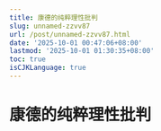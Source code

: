 ```yaml
---
title: 康德的纯粹理性批判
slug: unnamed-zzvv87
url: /post/unnamed-zzvv87.html
date: '2025-10-01 00:47:06+08:00'
lastmod: '2025-10-01 01:30:35+08:00'
toc: true
isCJKLanguage: true
---
```


# 康德的纯粹理性批判

‍

‍
